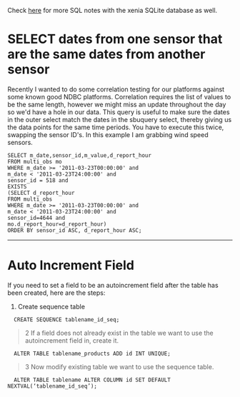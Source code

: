 

Check [here](http://code.google.com/p/xenia/wiki/XeniaSqliteNotes) for more SQL notes with the xenia SQLite database as well.

# SELECT dates from one sensor that are the same dates from another sensor #
Recently I wanted to do some correlation testing for our platforms against some known good NDBC platforms. Correlation requires the list of values to be the same length, however we might miss an update throughout the day so we'd have a hole in our data. This query is useful to make sure the dates in the outer select match the dates in the sbuquery select, thereby giving us the data points for the same time periods. You have to execute this twice, swapping the sensor ID's.
In this example I am grabbing wind speed sensors.

```
SELECT m_date,sensor_id,m_value,d_report_hour
FROM multi_obs mo 
WHERE m_date >= '2011-03-23T00:00:00' and 
m_date < '2011-03-23T24:00:00' and
sensor_id = 518 and
EXISTS 
(SELECT d_report_hour 
FROM multi_obs 
WHERE m_date >= '2011-03-23T00:00:00' and
m_date < '2011-03-23T24:00:00' and
sensor_id=4644 and 
mo.d_report_hour=d_report_hour) 
ORDER BY sensor_id ASC, d_report_hour ASC;
```

---

# Auto Increment Field #
If you need to set a field to be an autoincrement field after the table has been created, here are the steps:

  1. Create sequence table
```
  CREATE SEQUENCE tablename_id_seq;
```
> 2 If a field does not already exist in the table we want to use the autoincrement field in, create it.
```
  ALTER TABLE tablename_products ADD id INT UNIQUE;
```
> 3 Now modify existing table we want to use the sequence table.
```
  ALTER TABLE tablename ALTER COLUMN id SET DEFAULT NEXTVAL(‘tablename_id_seq’);
```